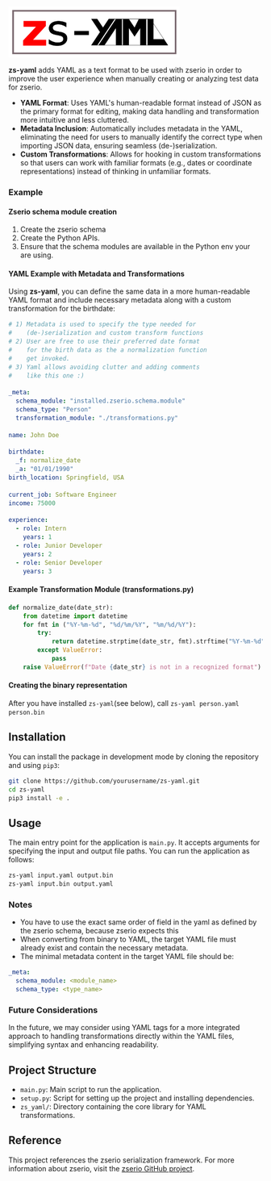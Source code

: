 <img src="doc/zs-yaml.png" height="100">

**zs-yaml** adds YAML as a text format to be used with zserio in order to improve the user experience when manually creating or analyzing test data for zserio.

- **YAML Format**: Uses YAML's human-readable format instead of JSON as the primary format for editing, making data handling and transformation more intuitive and less cluttered.
- **Metadata Inclusion**: Automatically includes metadata in the YAML, eliminating the need for users to manually identify the correct type when importing JSON data, ensuring seamless (de-)serialization.
- **Custom Transformations**: Allows for hooking in custom transformations so that users can work with familiar formats (e.g., dates or coordinate representations) instead of thinking in unfamiliar formats.

### Example

#### Zserio schema module creation

1. Create the zserio schema
2. Create the Python APIs.
3. Ensure that the schema modules are available in the Python env your are using.

#### YAML Example with Metadata and Transformations

Using **zs-yaml**, you can define the same data in a more human-readable YAML format and include necessary metadata along with a custom transformation for the birthdate:

```yaml
# 1) Metadata is used to specify the type needed for
#    (de-)serialization and custom transform functions
# 2) User are free to use their preferred date format
#    for the birth data as the a normalization function
#    get invoked.
# 3) Yaml allows avoiding clutter and adding comments
#    like this one :)

_meta:
  schema_module: "installed.zserio.schema.module"
  schema_type: "Person"
  transformation_module: "./transformations.py"

name: John Doe

birthdate:
  _f: normalize_date
  _a: "01/01/1990"
birth_location: Springfield, USA

current_job: Software Engineer
income: 75000

experience:
  - role: Intern
    years: 1
  - role: Junior Developer
    years: 2
  - role: Senior Developer
    years: 3
```

#### Example Transformation Module (transformations.py)

```python
def normalize_date(date_str):
    from datetime import datetime
    for fmt in ("%Y-%m-%d", "%d/%m/%Y", "%m/%d/%Y"):
        try:
            return datetime.strptime(date_str, fmt).strftime("%Y-%m-%d")
        except ValueError:
            pass
    raise ValueError(f"Date {date_str} is not in a recognized format")
```

#### Creating the binary representation

After you have installed `zs-yaml`(see below), call `zs-yaml person.yaml person.bin`

## Installation

You can install the package in development mode by cloning the repository and using `pip3`:

```bash
git clone https://github.com/yourusername/zs-yaml.git
cd zs-yaml
pip3 install -e .
```

## Usage

The main entry point for the application is `main.py`. It accepts arguments for specifying the input and output file paths. You can run the application as follows:

```bash
zs-yaml input.yaml output.bin
zs-yaml input.bin output.yaml
```

### Notes

- You have to use the exact same order of field in the yaml as defined by the zserio schema, because zserio expects this
- When converting from binary to YAML, the target YAML file must already exist and contain the necessary metadata.
- The minimal metadata content in the target YAML file should be:

```yaml
_meta:
  schema_module: <module_name>
  schema_type: <type_name>
```

### Future Considerations

In the future, we may consider using YAML tags for a more integrated approach to handling transformations directly within the YAML files, simplifying syntax and enhancing readability.

## Project Structure

- `main.py`: Main script to run the application.
- `setup.py`: Script for setting up the project and installing dependencies.
- `zs_yaml/`: Directory containing the core library for YAML transformations.

## Reference

This project references the zserio serialization framework. For more information about zserio, visit the [zserio GitHub project](https://github.com/ndsev/zserio).
